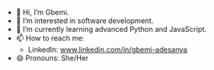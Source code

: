 - 👋 Hi, I’m Gbemi.
- 👀 I’m interested in software development.
- 🌱 I’m currently learning advanced Python and JavaScript.
- 📫 How to reach me:
    -  LinkedIn: www.linkedin.com/in/gbemi-adesanya
- 😄 Pronouns: She/Her

<!---
gbemi-adesanya/gbemi-adesanya is a ✨ special ✨ repository because its `README.md` (this file) appears on your GitHub profile.
You can click the Preview link to take a look at your changes.
--->
